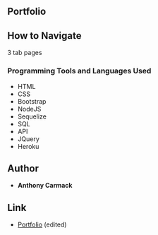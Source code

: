 ## Portfolio

## How to Navigate
3 tab pages 

### Programming Tools and Languages Used
* HTML
* CSS
* Bootstrap
* NodeJS
* Sequelize
* SQL
* API
* JQuery  
* Heroku


## Author

* **Anthony Carmack**



## Link 
* [Portfolio](https://invno1247.github.io/Responsive-Portfolio/) (edited) 